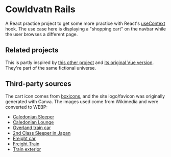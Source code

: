 # Cowldvatn Rails

A React practice project to get some more practice with React's [useContext](https://react.dev/reference/react/useContext) hook. The use case here is displaying a "shopping cart" on the navbar while the user browses a different page.

## Related projects

This is partly inspired by [this other project](https://aceade.github.io/sydfjords-react/) and [its original Vue version](https://aceade.github.io/sydfjords/). They're part of the same fictional universe.

## Third-party sources

The cart icon comes from [boxicons](https://boxicons.com), and the site logo/favicon was originally generated with Canva. The images used come from Wikimedia and were converted to WEBP:

- [Caledonian Sleeper](https://upload.wikimedia.org/wikipedia/commons/thumb/6/6a/Caledonian_Sleeper_Mk5_accessible_room.jpg/1024px-Caledonian_Sleeper_Mk5_accessible_room.jpg)
- [Caledonian Lounge](https://commons.wikimedia.org/wiki/File:Caledonian_Sleeper_Lounge_car.jpg)
- [Overland train car](https://upload.wikimedia.org/wikipedia/commons/thumb/2/2b/The_Overland_train_--_cafe_car_interior%2C_June_2009.jpg/1280px-The_Overland_train_--_cafe_car_interior%2C_June_2009.jpg)
- [2nd Class Sleeper in Japan](https://commons.wikimedia.org/wiki/File:14-series_sleeper_train_in_Japan(2nd_class).jpg)
- [Freight car](https://commons.wikimedia.org/wiki/File:Covered_Gbln-t_wagon_in_Jyv%C3%A4skyl%C3%A4.jpg)
- [Freight Train](https://commons.wikimedia.org/wiki/File:2ES7-024_with_freight_train.jpg)
- [Train exterior](https://commons.wikimedia.org/wiki/File:Christine_at_Sheffield_Park_in_the_Cattle_Dock_Siding.JPG)
